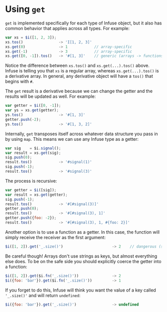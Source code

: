 # Using `get`

`get` is implemented specifically for each type of Infuse object, but it also
has common behavior that applies across all types. For example:

```js
var xs = $i([1, 2, 3]);
xs.tos()                -> 'I[1, 2, 3]'
xs.get(0)               -> 1            // array-specific
xs.get(-1)              -> 3            // array-specific
xs.get([0, -1]).tos()   -> '#[1, 3]'    // generic (arrays -> functions)
```

Notice the difference between `xs.tos()` and `xs.get(...).tos()` above. Infuse
is telling you that `xs` is a regular array, whereas `xs.get(...).tos()` is a
derivative array. In general, any derivative object will have a `tos()` that
begins with `#`.

The `get` result is a derivative because we can change the getter and the
results will be updated as well. For example:

```js
var getter = $i([0, -1]);
var ys = xs.get(getter);
ys.tos()                -> '#[1, 3]'
getter.push(-2);
ys.tos()                -> '#[1, 3, 2]'
```

Internally, `get` transposes itself across whatever data structure you pass in
by using `map`. This means we can use any Infuse type as a getter:

```js
var sig    = $i.signal();
var result = xs.get(sig);
sig.push(0);
result.tos()            -> '#signal(1)'
sig.push(-1);
result.tos()            -> '#signal(3)'
```

The process is recursive:

```js
var getter = $i([sig]);
var result = xs.get(getter);
sig.push(-1);
result.tos()            -> '#[#signal(3)]'
getter.push(0);
result.tos()            -> '#[#signal(3), 1]'
getter.push({foo: -2});
result.tos()            -> '#[#signal(3), 1, #{foo: 2}]'
```

Another option is to use a function as a getter. In this case, the function
will simply receive the receiver as the first argument:

```js
$i([1, 2]).get('_.size()')                      -> 2    // dangerous (see below)
```

Be careful though! Arrays don't use strings as keys, but almost everything else
does. To be on the safe side you should explicitly coerce the getter into a
function:

```js
$i([1, 2]).get($i.fn('_.size()'))               -> 2
$i({foo: 'bar'}).get($i.fn('_.size()'))         -> 1
```

If you forget to do this, Infuse will think you want the value of a key called
`'_.size()'` and will return `undefined`:

```js
$i({foo: 'bar'}).get('_.size()')                -> undefined

```
